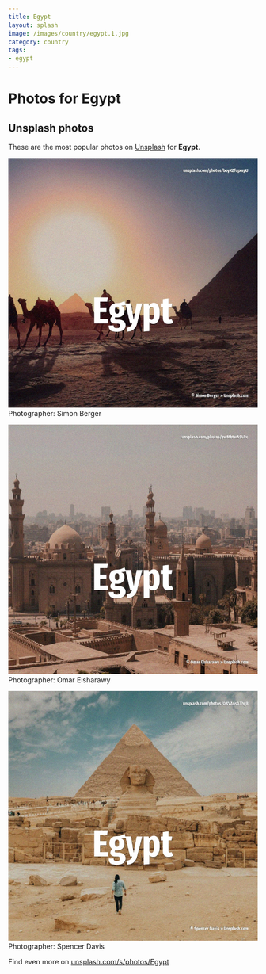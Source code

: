 ```yaml
---
title: Egypt
layout: splash
image: /images/country/egypt.1.jpg
category: country
tags:
- egypt
---
```

# Photos for Egypt
 
## Unsplash photos
These are the most popular photos on [Unsplash](https://unsplash.com) for **Egypt**.
 
![Egypt](/images/country/egypt.1.jpg)
Photographer:  Simon Berger
 
![Egypt](/images/country/egypt.2.jpg)
Photographer:  Omar Elsharawy
 
![Egypt](/images/country/egypt.3.jpg)
Photographer:  Spencer Davis
 
Find even more on [unsplash.com/s/photos/Egypt](https://unsplash.com/s/photos/Egypt)
 
